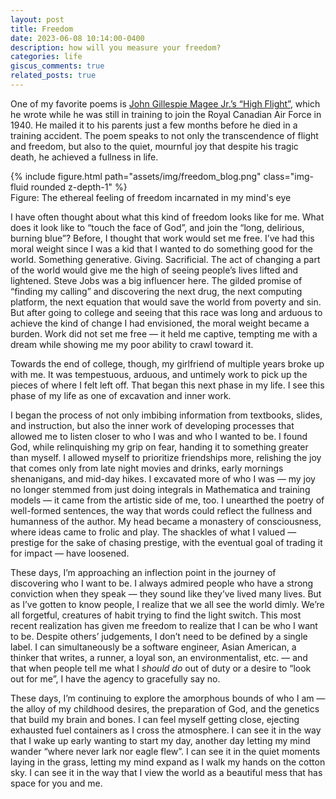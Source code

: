 ```yaml
---
layout: post
title: Freedom
date: 2023-06-08 10:14:00-0400
description: how will you measure your freedom?
categories: life
giscus_comments: true
related_posts: true
---
```


One of my favorite poems is <a href="https://www.poetryfoundation.org/poems/157986/high-flight-627d3cfb1e9b7">John Gillespie Magee Jr.’s “High Flight”</a>, which he wrote while he was still in training to join the Royal Canadian Air Force in 1940. He mailed it to his parents just a few months before he died in a training accident. The poem speaks to not only the transcendence of flight and freedom, but also to the quiet, mournful joy that despite his tragic death, he achieved a fullness in life.

<div class="row mt-3">
    <div class="col-sm mt-3 mt-md-0">
        {% include figure.html path="assets/img/freedom_blog.png" class="img-fluid rounded z-depth-1" %}
    </div>
</div>
<div class="caption">
    Figure: The ethereal feeling of freedom incarnated in my mind's eye
</div>

I have often thought about what this kind of freedom looks like for me. What does it look like to “touch the face of God”, and join the “long, delirious, burning blue”? Before, I thought that work would set me free. I’ve had this moral weight since I was a kid that I wanted to do something good for the world. Something generative. Giving. Sacrificial. The act of changing a part of the world would give me the high of seeing people’s lives lifted and lightened. Steve Jobs was a big influencer here. The gilded promise of “finding my calling” and discovering the next drug, the next computing platform, the next equation that would save the world from poverty and sin. But after going to college and seeing that this race was long and arduous to achieve the kind of change I had envisioned, the moral weight became a burden. Work did not set me free — it held me captive, tempting me with a dream while showing me my poor ability to crawl toward it.

Towards the end of college, though, my girlfriend of multiple years broke up with me. It was tempestuous, arduous, and untimely work to pick up the pieces of where I felt left off. That began this next phase in my life. I see this phase of my life as one of excavation and inner work. 

I began the process of not only imbibing information from textbooks, slides, and instruction, but also the inner work of developing processes that allowed me to listen closer to who I was and who I wanted to be. I found God, while relinquishing my grip on fear, handing it to something greater than myself. I allowed myself to prioritize friendships more, relishing the joy that comes only from late night movies and drinks, early mornings shenanigans, and mid-day hikes. I excavated more of who I was — my joy no longer stemmed from just doing integrals in Mathematica and training models — it came from the artistic side of me, too. I unearthed the poetry of well-formed sentences, the way that words could reflect the fullness and humanness of the author. My head became a monastery of consciousness, where ideas came to frolic and play. The shackles of what I valued — prestige for the sake of chasing prestige, with the eventual goal of trading it for impact — have loosened. 

These days, I’m approaching an inflection point in the journey of discovering who I want to be. I always admired people who have a strong conviction when they speak — they sound like they’ve lived many lives. But as I’ve gotten to know people, I realize that we all see the world dimly. We’re all forgetful, creatures of habit trying to find the light switch. This most recent realization has given me freedom to realize that I can be who I want to be. Despite others’ judgements, I don’t need to be defined by a single label. I can simultaneously be a software engineer, Asian American, a thinker that writes, a runner, a loyal son, an environmentalist, etc. — and that when people tell me what I _should do_ out of duty or a desire to “look out for me”, I have the agency to gracefully say no. 

These days, I’m continuing to explore the amorphous bounds of who I am — the alloy of my childhood desires, the preparation of God, and the genetics that build my brain and bones. I can feel myself getting close, ejecting exhausted fuel containers as I cross the atmosphere. I can see it in the way that I wake up early wanting to start my day, another day letting my mind wander “where never lark nor eagle flew”.  I can see it in the quiet moments laying in the grass, letting my mind expand as I walk my hands on the cotton sky. I can see it in the way that I view the world as a beautiful mess that has space for you and me.